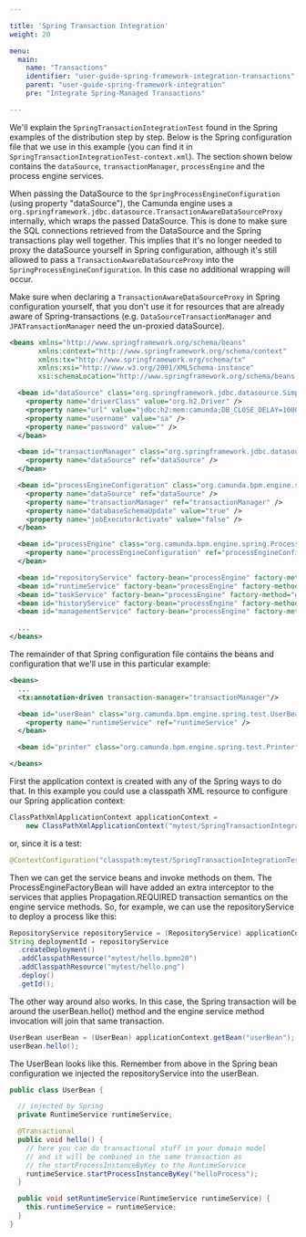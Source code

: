 ```yaml
---

title: 'Spring Transaction Integration'
weight: 20

menu:
  main:
    name: "Transactions"
    identifier: "user-guide-spring-framework-integration-transactions"
    parent: "user-guide-spring-framework-integration"
    pre: "Integrate Spring-Managed Transactions"

---
```


We'll explain the `SpringTransactionIntegrationTest` found in the Spring examples of the distribution step by step. Below is the Spring configuration file that we use in this example (you can find it in `SpringTransactionIntegrationTest-context.xml`). The section shown below contains the `dataSource`, `transactionManager`, `processEngine` and the process engine services.

When passing the DataSource to the `SpringProcessEngineConfiguration` (using property "dataSource"), the Camunda engine uses a `org.springframework.jdbc.datasource.TransactionAwareDataSourceProxy` internally, which wraps the passed DataSource. This is done to make sure the SQL connections retrieved from the DataSource and the Spring transactions play well together. This implies that it's no longer needed to proxy the dataSource yourself in Spring configuration, although it's still allowed to pass a `TransactionAwareDataSourceProxy` into the `SpringProcessEngineConfiguration`. In this case no additional wrapping will occur.

Make sure when declaring a `TransactionAwareDataSourceProxy` in Spring configuration yourself, that you don't use it for resources that are already aware of Spring-transactions (e.g. `DataSourceTransactionManager` and `JPATransactionManager` need the un-proxied dataSource).

```xml
<beans xmlns="http://www.springframework.org/schema/beans"
       xmlns:context="http://www.springframework.org/schema/context"
       xmlns:tx="http://www.springframework.org/schema/tx"
       xmlns:xsi="http://www.w3.org/2001/XMLSchema-instance"
       xsi:schemaLocation="http://www.springframework.org/schema/beans http://www.springframework.org/schema/beans/spring-beans.xsd http://www.springframework.org/schema/context http://www.springframework.org/schema/context/spring-context-2.5.xsd http://www.springframework.org/schema/tx http://www.springframework.org/schema/tx/spring-tx-3.0.xsd">

  <bean id="dataSource" class="org.springframework.jdbc.datasource.SimpleDriverDataSource">
    <property name="driverClass" value="org.h2.Driver" />
    <property name="url" value="jdbc:h2:mem:camunda;DB_CLOSE_DELAY=1000" />
    <property name="username" value="sa" />
    <property name="password" value="" />
  </bean>

  <bean id="transactionManager" class="org.springframework.jdbc.datasource.DataSourceTransactionManager">
    <property name="dataSource" ref="dataSource" />
  </bean>

  <bean id="processEngineConfiguration" class="org.camunda.bpm.engine.spring.SpringProcessEngineConfiguration">
    <property name="dataSource" ref="dataSource" />
    <property name="transactionManager" ref="transactionManager" />
    <property name="databaseSchemaUpdate" value="true" />
    <property name="jobExecutorActivate" value="false" />
  </bean>

  <bean id="processEngine" class="org.camunda.bpm.engine.spring.ProcessEngineFactoryBean">
    <property name="processEngineConfiguration" ref="processEngineConfiguration" />
  </bean>

  <bean id="repositoryService" factory-bean="processEngine" factory-method="getRepositoryService" />
  <bean id="runtimeService" factory-bean="processEngine" factory-method="getRuntimeService" />
  <bean id="taskService" factory-bean="processEngine" factory-method="getTaskService" />
  <bean id="historyService" factory-bean="processEngine" factory-method="getHistoryService" />
  <bean id="managementService" factory-bean="processEngine" factory-method="getManagementService" />

  ...
</beans>
```

The remainder of that Spring configuration file contains the beans and configuration that we'll use in this particular example:

```xml
<beans>
  ...
  <tx:annotation-driven transaction-manager="transactionManager"/>

  <bean id="userBean" class="org.camunda.bpm.engine.spring.test.UserBean">
    <property name="runtimeService" ref="runtimeService" />
  </bean>

  <bean id="printer" class="org.camunda.bpm.engine.spring.test.Printer" />

</beans>
```

First the application context is created with any of the Spring ways to do that. In this example you could use a classpath XML resource to configure our Spring application context:

```java
ClassPathXmlApplicationContext applicationContext =
    new ClassPathXmlApplicationContext("mytest/SpringTransactionIntegrationTest-context.xml");
```

or, since it is a test:

```java
@ContextConfiguration("classpath:mytest/SpringTransactionIntegrationTest-context.xml")
```

Then we can get the service beans and invoke methods on them. The ProcessEngineFactoryBean will have added an extra interceptor to the services that applies Propagation.REQUIRED transaction semantics on the engine service methods. So, for example, we can use the repositoryService to deploy a process like this:

```java
RepositoryService repositoryService = (RepositoryService) applicationContext.getBean("repositoryService");
String deploymentId = repositoryService
  .createDeployment()
  .addClasspathResource("mytest/hello.bpmn20")
  .addClasspathResource("mytest/hello.png")
  .deploy()
  .getId();
```

The other way around also works. In this case, the Spring transaction will be around the userBean.hello() method and the engine service method invocation will join that same transaction.

```java
UserBean userBean = (UserBean) applicationContext.getBean("userBean");
userBean.hello();
```

The UserBean looks like this. Remember from above in the Spring bean configuration we injected the repositoryService into the userBean.

```java
public class UserBean {

  // injected by Spring
  private RuntimeService runtimeService;

  @Transactional
  public void hello() {
    // here you can do transactional stuff in your domain model
    // and it will be combined in the same transaction as
    // the startProcessInstanceByKey to the RuntimeService
    runtimeService.startProcessInstanceByKey("helloProcess");
  }

  public void setRuntimeService(RuntimeService runtimeService) {
    this.runtimeService = runtimeService;
  }
}
```
